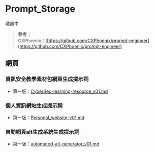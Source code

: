 # Prompt_Storage
建置中
>**參考：**  
>CXPhoenix：[https://github.com/CXPhoenix/prompt-engineer](https://github.com/CXPhoenix/prompt-engineer)
## 網頁
### 資訊安全教學素材包網頁生成提示詞
  * 第一版：[CyberSec-learning-resource_v01.md](https://github.com/Jimmymao330/Prompt_Storage/blob/main/CyberSec-learning-resource_v01.md)
### 個人資訊網站生成提示詞
  * 第一版：[Personal_website-v01.md](https://github.com/Jimmymao330/Prompt_Storage/blob/main/Personal_website-v01.md)
### 自動網頁alt生成系統生成提示詞
  * 第一版：[automated-alt-generator_v01.md](https://github.com/Jimmymao330/Prompt_Storage/blob/main/automated-alt-generator_v01.md)
